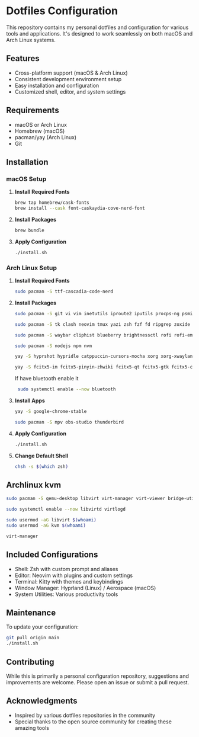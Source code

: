 # Dotfiles Configuration

This repository contains my personal dotfiles and configuration for various tools and applications. It's designed to work seamlessly on both macOS and Arch Linux systems.

## Features

- Cross-platform support (macOS & Arch Linux)
- Consistent development environment setup
- Easy installation and configuration
- Customized shell, editor, and system settings

## Requirements

- macOS or Arch Linux
- Homebrew (macOS)
- pacman/yay (Arch Linux)
- Git

## Installation

### macOS Setup

1. **Install Required Fonts**

   ```bash
   brew tap homebrew/cask-fonts
   brew install --cask font-caskaydia-cove-nerd-font
   ```

2. **Install Packages**

   ```bash
   brew bundle
   ```

3. **Apply Configuration**
   ```bash
   ./install.sh
   ```

### Arch Linux Setup

1. **Install Required Fonts**

   ```bash
   sudo pacman -S ttf-cascadia-code-nerd
   ```

2. **Install Packages**

   ```bash
   sudo pacman -S git vi vim inetutils iproute2 iputils procps-ng psmisc sysfsutils which wget unzip mtr traceroute dnsutils lsb-release ca-certificates bash-completion logrotate openssh less rsync sdl2_ttf sdl2_image pipewire-pulse
   ```

   ```bash
   sudo pacman -S tk clash neovim tmux yazi zsh fzf fd ripgrep zoxide keyd btop hyprpaper hyprlock hyprland-qtutils imagemagick uv gnome-calculator
   ```

   ```bash
   sudo pacman -S waybar cliphist blueberry brightnessctl rofi rofi-emoji pavucontrol
   ```

   ```bash
   sudo pacman -S nodejs npm nvm
   ```

   ```bash
   yay -S hyprshot hypridle catppuccin-cursors-mocha xorg xorg-xwayland xdg-desktop-portal-hyprland xdg-desktop-portal-gtk polkit-kde-agent qt5-wayland qt6-wayland qt5ct qt6ct nwg-look udiskie sshs
   ```

   ```bash
   yay -S fcitx5-im fcitx5-pinyin-zhwiki fcitx5-qt fcitx5-gtk fcitx5-chinese-addons
   ```

   If have bluetooth enable it

   ```bash
    sudo systemctl enable --now bluetooth
   ```

3. **Install Apps**

   ```bash
   yay -S google-chrome-stable
   ```

   ```bash
   sudo pacman -S mpv obs-studio thunderbird
   ```

4. **Apply Configuration**

   ```bash
   ./install.sh
   ```

5. **Change Default Shell**

   ```bash
   chsh -s $(which zsh)
   ```

## Archlinux kvm

```bash
sudo pacman -S qemu-desktop libvirt virt-manager virt-viewer bridge-utils dmidecode dnsmasq
```

```bash
sudo systemctl enable --now libvirtd virtlogd
```

```bash
sudo usermod -aG libvirt $(whoami)
sudo usermod -aG kvm $(whoami)
```

```bash
virt-manager
```

## Included Configurations

- Shell: Zsh with custom prompt and aliases
- Editor: Neovim with plugins and custom settings
- Terminal: Kitty with themes and keybindings
- Window Manager: Hyprland (Linux) / Aerospace (macOS)
- System Utilities: Various productivity tools

## Maintenance

To update your configuration:

```bash
git pull origin main
./install.sh
```

## Contributing

While this is primarily a personal configuration repository, suggestions and improvements are welcome. Please open an issue or submit a pull request.

## Acknowledgments

- Inspired by various dotfiles repositories in the community
- Special thanks to the open source community for creating these amazing tools
